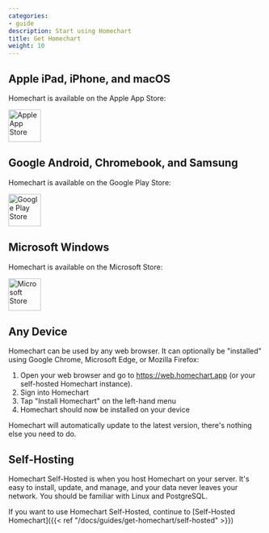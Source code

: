 ```yaml
---
categories:
- guide
description: Start using Homechart
title: Get Homechart
weight: 10
---
```


## Apple iPad, iPhone, and macOS

Homechart is available on the Apple App Store:

<a href="https://itunes.apple.com/app/app-store/id1581995943" target="_blank">
  <img alt="Apple App Store" src={{% resource "appstore.svg" %}} style="height: 4rem" ></img>
</a>

## Google Android, Chromebook, and Samsung

Homechart is available on the Google Play Store:

<a href="https://play.google.com/store/apps/details?id=app.homechart" target="_blank">
  <img alt="Google Play Store" src={{% resource "playstore.png" %}} style="height: 4rem; width: auto" ></img>
</a>

## Microsoft Windows

Homechart is available on the Microsoft Store:

<a href="https://apps.microsoft.com/detail/9NPHSC1SCC4B" target="_blank">
  <img alt="Microsoft Store" src={{% resource "microsoft.svg" %}} style="height: 4rem; width: auto" ></img>
</a>

## Any Device

Homechart can be used by any web browser.  It can optionally be "installed" using Google Chrome, Microsoft Edge, or Mozilla Firefox:

1. Open your web browser and go to https://web.homechart.app (or your self-hosted Homechart instance).
1. Sign into Homechart
1. Tap "Install Homechart" on the left-hand menu
1. Homechart should now be installed on your device

Homechart will automatically update to the latest version, there's nothing else you need to do.

## Self-Hosting

Homechart Self-Hosted is when you host Homechart on your server.  It's easy to install, update, and manage, and your data never leaves your network.  You should be familiar with Linux and PostgreSQL.

If you want to use Homechart Self-Hosted, continue to [Self-Hosted Homechart]({{< ref "/docs/guides/get-homechart/self-hosted" >}})
